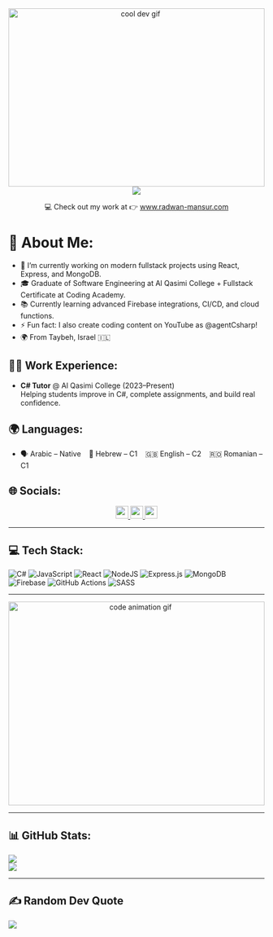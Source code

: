 <div align="center">
  <img height="350" width="100%"  src="https://user-images.githubusercontent.com/74038190/225813708-98b745f2-7d22-48cf-9150-083f1b00d6c9.gif" alt="cool dev gif" />
</div>



<div align="center">
  <img src="https://visitor-badge.laobi.icu/badge?page_id=ReactRay.ReactRay&" />
</div>

<p align="center">
  💻 Check out my work at 👉 <a href="https://www.radwan-mansur.com" target="_blank">www.radwan-mansur.com</a>
</p>

# 💫 About Me:
- 🔭 I’m currently working on modern fullstack projects using React, Express, and MongoDB.<br>
- 🎓 Graduate of Software Engineering at Al Qasimi College + Fullstack Certificate at Coding Academy.<br>
- 📚 Currently learning advanced Firebase integrations, CI/CD, and cloud functions.<br>
- ⚡ Fun fact: I also create coding content on YouTube as @agentCsharp!<br>
- 🌍 From Taybeh, Israel 🇮🇱

## 👨‍🏫 Work Experience:
- **C# Tutor** @ Al Qasimi College (2023–Present)<br>
  Helping students improve in C#, complete assignments, and build real confidence.

## 🌍 Languages:
- 🗣 Arabic – Native &nbsp;&nbsp; 💬 Hebrew – C1 &nbsp;&nbsp; 🇬🇧 English – C2 &nbsp;&nbsp; 🇷🇴 Romanian – C1

## 🌐 Socials:
<div align="center">
  <a href="https://www.linkedin.com/in/radwan-mansur-1368b7232/" target="_blank">
    <img src="https://img.shields.io/static/v1?message=LinkedIn&logo=linkedin&label=&color=0077B5&logoColor=white&labelColor=&style=for-the-badge" height="25" />
  </a>
  <a href="https://www.youtube.com/@agentCsharp" target="_blank">
    <img src="https://img.shields.io/static/v1?message=Youtube&logo=youtube&label=&color=FF0000&logoColor=white&labelColor=&style=for-the-badge" height="25" />
  </a>
  <a href="https://www.radwan-mansur.com" target="_blank">
    <img src="https://img.shields.io/static/v1?message=Portfolio&logo=google-chrome&label=&color=4285F4&logoColor=white&labelColor=&style=for-the-badge" height="25" />
  </a>
</div>

---

## 💻 Tech Stack:
![C#](https://img.shields.io/badge/c%23-%23239120.svg?style=for-the-badge&logo=csharp&logoColor=white)
![JavaScript](https://img.shields.io/badge/javascript-%23323330.svg?style=for-the-badge&logo=javascript&logoColor=%23F7DF1E)
![React](https://img.shields.io/badge/react-%2320232a.svg?style=for-the-badge&logo=react&logoColor=%2361DAFB)
![NodeJS](https://img.shields.io/badge/node.js-6DA55F?style=for-the-badge&logo=node.js&logoColor=white)
![Express.js](https://img.shields.io/badge/express.js-%23404d59.svg?style=for-the-badge&logo=express&logoColor=%2361DAFB)
![MongoDB](https://img.shields.io/badge/mongodb-%2347A248.svg?style=for-the-badge&logo=mongodb&logoColor=white)
![Firebase](https://img.shields.io/badge/firebase-%23039BE5.svg?style=for-the-badge&logo=firebase)
![GitHub Actions](https://img.shields.io/badge/github%20actions-%232671E5.svg?style=for-the-badge&logo=githubactions&logoColor=white)
![SASS](https://img.shields.io/badge/SASS-hotpink.svg?style=for-the-badge&logo=SASS&logoColor=white)

---

<div align="center">
  <img width="100%" height="400" src="https://user-images.githubusercontent.com/74038190/212750996-938b257b-266c-45a7-9af7-655341c0f58b.gif" alt="code animation gif" />
</div>

---

## 📊 GitHub Stats:
![](https://nirzak-streak-stats.vercel.app/?user=reactray&theme=dark&hide_border=false)<br/>
![](https://github-readme-stats.vercel.app/api/top-langs/?username=reactray&theme=dark&layout=compact)

---

## ✍️ Random Dev Quote
![](https://quotes-github-readme.vercel.app/api?type=horizontal&theme=radical)
